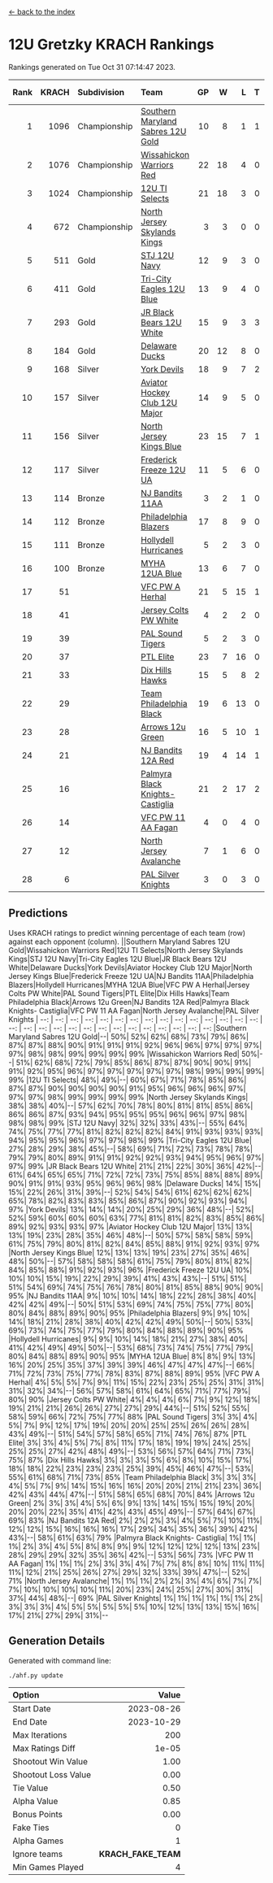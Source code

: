 [<- back to the index](readme.md)
# 12U Gretzky KRACH Rankings
Rankings generated on Tue Oct 31 07:14:47 2023.

Rank|KRACH|Subdivision|Team|GP|W|L|T|OTW|OTL|SoS|Exp Wins|Win Diff
---:|---:|:---|:---|---:|---:|---:|---:|---:|---:|---:|---:|---:
1|1096|Championship|[Southern Maryland Sabres 12U Gold](https://gamesheetstats.com/seasons/3659/teams/140463/schedule)|10|8|1|1|0|0|269|9.4|0.0
2|1076|Championship|[Wissahickon Warriors Red](https://gamesheetstats.com/seasons/3659/teams/140468/schedule)|22|18|4|0|2|0|312|18.9|0.0
3|1024|Championship|[12U TI Selects](https://gamesheetstats.com/seasons/3659/teams/140450/schedule)|21|18|3|0|0|1|225|18.9|0.0
4|672|Championship|[North Jersey Skylands Kings](https://gamesheetstats.com/seasons/3659/teams/140784/schedule)|3|3|0|0|0|0|26|3.9|0.0
5|511|Gold|[STJ 12U Navy](https://gamesheetstats.com/seasons/3659/teams/140464/schedule)|12|9|3|0|1|0|296|9.9|0.0
6|411|Gold|[Tri-City Eagles 12U Blue](https://gamesheetstats.com/seasons/3659/teams/140466/schedule)|13|9|4|0|0|0|304|9.9|0.0
7|293|Gold|[JR Black Bears 12U White](https://gamesheetstats.com/seasons/3659/teams/140456/schedule)|15|9|3|3|0|1|259|11.4|0.0
8|184|Gold|[Delaware Ducks](https://gamesheetstats.com/seasons/3659/teams/140453/schedule)|20|12|8|0|0|0|275|12.8|-0.0
9|168|Silver|[York Devils](https://gamesheetstats.com/seasons/3659/teams/140469/schedule)|18|9|7|2|1|0|390|10.8|-0.0
10|157|Silver|[Aviator Hockey Club 12U Major](https://gamesheetstats.com/seasons/3659/teams/140452/schedule)|14|9|5|0|1|0|213|9.9|0.0
11|156|Silver|[North Jersey Kings Blue](https://gamesheetstats.com/seasons/3659/teams/140459/schedule)|23|15|7|1|1|0|168|16.4|0.0
12|117|Silver|[Frederick Freeze 12U UA](https://gamesheetstats.com/seasons/3659/teams/140455/schedule)|11|5|6|0|0|0|273|5.8|-0.0
13|114|Bronze|[NJ Bandits 11AA](https://gamesheetstats.com/seasons/3659/teams/140782/schedule)|3|2|1|0|0|0|60|2.9|0.0
14|112|Bronze|[Philadelphia Blazers](https://gamesheetstats.com/seasons/3659/teams/140461/schedule)|17|8|9|0|1|0|331|8.9|0.0
15|111|Bronze|[Hollydell Hurricanes](https://gamesheetstats.com/seasons/3659/teams/140777/schedule)|5|2|3|0|0|1|408|2.8|-0.0
16|100|Bronze|[MYHA 12UA Blue](https://gamesheetstats.com/seasons/3659/teams/140457/schedule)|13|6|7|0|0|1|295|6.9|0.0
17|51||[VFC PW A Herhal](https://gamesheetstats.com/seasons/3659/teams/140467/schedule)|21|5|15|1|0|1|310|6.4|0.0
18|41||[Jersey Colts PW White](https://gamesheetstats.com/seasons/3659/teams/140778/schedule)|4|2|2|0|0|0|49|2.9|0.0
19|39||[PAL Sound Tigers](https://gamesheetstats.com/seasons/3659/teams/140486/schedule)|5|2|3|0|0|1|70|2.9|0.0
20|37||[PTL Elite](https://gamesheetstats.com/seasons/3659/teams/140462/schedule)|23|7|16|0|1|2|268|7.9|0.0
21|33||[Dix Hills Hawks](https://gamesheetstats.com/seasons/3659/teams/140454/schedule)|15|5|8|2|0|0|106|6.9|0.0
22|29||[Team Philadelphia Black](https://gamesheetstats.com/seasons/3659/teams/140465/schedule)|19|6|13|0|0|0|119|6.9|0.0
23|28||[Arrows 12u Green](https://gamesheetstats.com/seasons/3659/teams/140451/schedule)|16|5|10|1|2|0|178|6.4|0.0
24|21||[NJ Bandits 12A Red](https://gamesheetstats.com/seasons/3659/teams/140458/schedule)|19|4|14|1|0|2|274|5.4|0.0
25|16||[Palmyra Black Knights- Castiglia](https://gamesheetstats.com/seasons/3659/teams/140460/schedule)|21|2|17|2|0|0|320|3.9|0.0
26|14||[VFC PW 11 AA Fagan](https://gamesheetstats.com/seasons/3659/teams/140789/schedule)|4|0|4|0|0|1|307|0.9|0.0
27|12||[North Jersey Avalanche](https://gamesheetstats.com/seasons/3659/teams/140783/schedule)|7|1|6|0|0|0|89|1.9|0.0
28|6||[PAL Silver Knights](https://gamesheetstats.com/seasons/3659/teams/140514/schedule)|3|0|3|0|0|0|25|0.9|0.0

## Predictions
Uses KRACH ratings to predict winning percentage of each team (row) against each opponent (column).
||Southern Maryland Sabres 12U Gold|Wissahickon Warriors Red|12U TI Selects|North Jersey Skylands Kings|STJ 12U Navy|Tri-City Eagles 12U Blue|JR Black Bears 12U White|Delaware Ducks|York Devils|Aviator Hockey Club 12U Major|North Jersey Kings Blue|Frederick Freeze 12U UA|NJ Bandits 11AA|Philadelphia Blazers|Hollydell Hurricanes|MYHA 12UA Blue|VFC PW A Herhal|Jersey Colts PW White|PAL Sound Tigers|PTL Elite|Dix Hills Hawks|Team Philadelphia Black|Arrows 12u Green|NJ Bandits 12A Red|Palmyra Black Knights- Castiglia|VFC PW 11 AA Fagan|North Jersey Avalanche|PAL Silver Knights
| --: | --: | --: | --: | --: | --: | --: | --: | --: | --: | --: | --: | --: | --: | --: | --: | --: | --: | --: | --: | --: | --: | --: | --: | --: | --: | --: | --: | --: 
|Southern Maryland Sabres 12U Gold|--| 50%| 52%| 62%| 68%| 73%| 79%| 86%| 87%| 87%| 88%| 90%| 91%| 91%| 91%| 92%| 96%| 96%| 97%| 97%| 97%| 97%| 98%| 98%| 99%| 99%| 99%| 99%
|Wissahickon Warriors Red| 50%|--| 51%| 62%| 68%| 72%| 79%| 85%| 86%| 87%| 87%| 90%| 90%| 91%| 91%| 92%| 95%| 96%| 97%| 97%| 97%| 97%| 97%| 98%| 99%| 99%| 99%| 99%
|12U TI Selects| 48%| 49%|--| 60%| 67%| 71%| 78%| 85%| 86%| 87%| 87%| 90%| 90%| 90%| 90%| 91%| 95%| 96%| 96%| 96%| 97%| 97%| 97%| 98%| 99%| 99%| 99%| 99%
|North Jersey Skylands Kings| 38%| 38%| 40%|--| 57%| 62%| 70%| 78%| 80%| 81%| 81%| 85%| 86%| 86%| 86%| 87%| 93%| 94%| 95%| 95%| 95%| 96%| 96%| 97%| 98%| 98%| 98%| 99%
|STJ 12U Navy| 32%| 32%| 33%| 43%|--| 55%| 64%| 74%| 75%| 77%| 77%| 81%| 82%| 82%| 82%| 84%| 91%| 93%| 93%| 93%| 94%| 95%| 95%| 96%| 97%| 97%| 98%| 99%
|Tri-City Eagles 12U Blue| 27%| 28%| 29%| 38%| 45%|--| 58%| 69%| 71%| 72%| 73%| 78%| 78%| 79%| 79%| 80%| 89%| 91%| 91%| 92%| 92%| 93%| 94%| 95%| 96%| 97%| 97%| 99%
|JR Black Bears 12U White| 21%| 21%| 22%| 30%| 36%| 42%|--| 61%| 64%| 65%| 65%| 71%| 72%| 72%| 73%| 75%| 85%| 88%| 88%| 89%| 90%| 91%| 91%| 93%| 95%| 96%| 96%| 98%
|Delaware Ducks| 14%| 15%| 15%| 22%| 26%| 31%| 39%|--| 52%| 54%| 54%| 61%| 62%| 62%| 62%| 65%| 78%| 82%| 83%| 83%| 85%| 86%| 87%| 90%| 92%| 93%| 94%| 97%
|York Devils| 13%| 14%| 14%| 20%| 25%| 29%| 36%| 48%|--| 52%| 52%| 59%| 60%| 60%| 60%| 63%| 77%| 81%| 81%| 82%| 83%| 85%| 86%| 89%| 92%| 93%| 93%| 97%
|Aviator Hockey Club 12U Major| 13%| 13%| 13%| 19%| 23%| 28%| 35%| 46%| 48%|--| 50%| 57%| 58%| 58%| 59%| 61%| 75%| 79%| 80%| 81%| 82%| 84%| 85%| 88%| 91%| 92%| 93%| 97%
|North Jersey Kings Blue| 12%| 13%| 13%| 19%| 23%| 27%| 35%| 46%| 48%| 50%|--| 57%| 58%| 58%| 58%| 61%| 75%| 79%| 80%| 81%| 82%| 84%| 85%| 88%| 91%| 92%| 93%| 96%
|Frederick Freeze 12U UA| 10%| 10%| 10%| 15%| 19%| 22%| 29%| 39%| 41%| 43%| 43%|--| 51%| 51%| 51%| 54%| 69%| 74%| 75%| 76%| 78%| 80%| 81%| 85%| 88%| 90%| 90%| 95%
|NJ Bandits 11AA|  9%| 10%| 10%| 14%| 18%| 22%| 28%| 38%| 40%| 42%| 42%| 49%|--| 50%| 51%| 53%| 69%| 74%| 75%| 75%| 77%| 80%| 80%| 84%| 88%| 89%| 90%| 95%
|Philadelphia Blazers|  9%|  9%| 10%| 14%| 18%| 21%| 28%| 38%| 40%| 42%| 42%| 49%| 50%|--| 50%| 53%| 69%| 73%| 74%| 75%| 77%| 79%| 80%| 84%| 88%| 89%| 90%| 95%
|Hollydell Hurricanes|  9%|  9%| 10%| 14%| 18%| 21%| 27%| 38%| 40%| 41%| 42%| 49%| 49%| 50%|--| 53%| 68%| 73%| 74%| 75%| 77%| 79%| 80%| 84%| 88%| 89%| 90%| 95%
|MYHA 12UA Blue|  8%|  8%|  9%| 13%| 16%| 20%| 25%| 35%| 37%| 39%| 39%| 46%| 47%| 47%| 47%|--| 66%| 71%| 72%| 73%| 75%| 77%| 78%| 83%| 87%| 88%| 89%| 95%
|VFC PW A Herhal|  4%|  5%|  5%|  7%|  9%| 11%| 15%| 22%| 23%| 25%| 25%| 31%| 31%| 31%| 32%| 34%|--| 56%| 57%| 58%| 61%| 64%| 65%| 71%| 77%| 79%| 80%| 90%
|Jersey Colts PW White|  4%|  4%|  4%|  6%|  7%|  9%| 12%| 18%| 19%| 21%| 21%| 26%| 26%| 27%| 27%| 29%| 44%|--| 51%| 52%| 55%| 58%| 59%| 66%| 72%| 75%| 77%| 88%
|PAL Sound Tigers|  3%|  3%|  4%|  5%|  7%|  9%| 12%| 17%| 19%| 20%| 20%| 25%| 25%| 26%| 26%| 28%| 43%| 49%|--| 51%| 54%| 57%| 58%| 65%| 71%| 74%| 76%| 87%
|PTL Elite|  3%|  3%|  4%|  5%|  7%|  8%| 11%| 17%| 18%| 19%| 19%| 24%| 25%| 25%| 25%| 27%| 42%| 48%| 49%|--| 53%| 56%| 57%| 64%| 71%| 73%| 75%| 87%
|Dix Hills Hawks|  3%|  3%|  3%|  5%|  6%|  8%| 10%| 15%| 17%| 18%| 18%| 22%| 23%| 23%| 23%| 25%| 39%| 45%| 46%| 47%|--| 53%| 55%| 61%| 68%| 71%| 73%| 85%
|Team Philadelphia Black|  3%|  3%|  3%|  4%|  5%|  7%|  9%| 14%| 15%| 16%| 16%| 20%| 20%| 21%| 21%| 23%| 36%| 42%| 43%| 44%| 47%|--| 51%| 58%| 65%| 68%| 70%| 84%
|Arrows 12u Green|  2%|  3%|  3%|  4%|  5%|  6%|  9%| 13%| 14%| 15%| 15%| 19%| 20%| 20%| 20%| 22%| 35%| 41%| 42%| 43%| 45%| 49%|--| 57%| 64%| 67%| 69%| 83%
|NJ Bandits 12A Red|  2%|  2%|  2%|  3%|  4%|  5%|  7%| 10%| 11%| 12%| 12%| 15%| 16%| 16%| 16%| 17%| 29%| 34%| 35%| 36%| 39%| 42%| 43%|--| 58%| 61%| 63%| 79%
|Palmyra Black Knights- Castiglia|  1%|  1%|  1%|  2%|  3%|  4%|  5%|  8%|  8%|  9%|  9%| 12%| 12%| 12%| 12%| 13%| 23%| 28%| 29%| 29%| 32%| 35%| 36%| 42%|--| 53%| 56%| 73%
|VFC PW 11 AA Fagan|  1%|  1%|  1%|  2%|  3%|  3%|  4%|  7%|  7%|  8%|  8%| 10%| 11%| 11%| 11%| 12%| 21%| 25%| 26%| 27%| 29%| 32%| 33%| 39%| 47%|--| 52%| 71%
|North Jersey Avalanche|  1%|  1%|  1%|  2%|  2%|  3%|  4%|  6%|  7%|  7%|  7%| 10%| 10%| 10%| 10%| 11%| 20%| 23%| 24%| 25%| 27%| 30%| 31%| 37%| 44%| 48%|--| 69%
|PAL Silver Knights|  1%|  1%|  1%|  1%|  1%|  1%|  2%|  3%|  3%|  3%|  4%|  5%|  5%|  5%|  5%|  5%| 10%| 12%| 13%| 13%| 15%| 16%| 17%| 21%| 27%| 29%| 31%|--

## Generation Details

Generated with command line:
```
./ahf.py update
```

| Option | Value |
| :----- | ----: |
| Start Date | 2023-08-26 |
| End Date | 2023-10-29 |
| Max Iterations | 200 |
| Max Ratings Diff | 1e-05 |
| Shootout Win Value | 1.00 |
| Shootout Loss Value | 0.00 |
| Tie Value | 0.50 |
| Alpha Value | 0.85 |
| Bonus Points | 0.00 |
| Fake Ties | 0 |
| Alpha Games | 1 |
| Ignore teams | __KRACH_FAKE_TEAM__ |
| Min Games Played | 4 |

